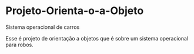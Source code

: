 # Projeto-Orienta-o-a-Objeto
Sistema operacional de carros

Esse é projeto de orientação a objetos que é sobre um sistema operacional para robos.
